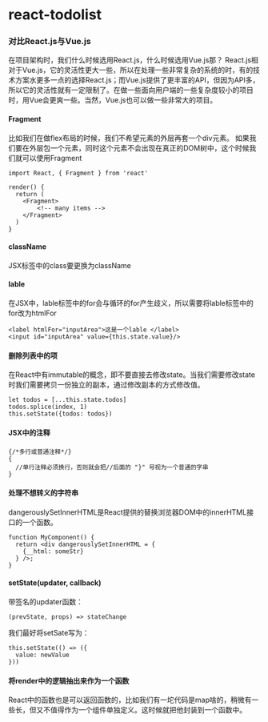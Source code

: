 # react-todolist

### 对比React.js与Vue.js
在项目架构时，我们什么时候选用React.js，什么时候选用Vue.js那？
React.js相对于Vue.js，它的灵活性更大一些，所以在处理一些非常复杂的系统的时，有的技术方案水更多一点的选择React.js；而Vue.js提供了更丰富的API，但因为API多，所以它的灵活性就有一定限制了。在做一些面向用户端的一些复杂度较小的项目时，用Vue会更爽一些。当然，Vue.js也可以做一些非常大的项目。

#### Fragment
比如我们在做flex布局的时候，我们不希望元素的外层再套一个div元素。
如果我们要在外层包一个元素，同时这个元素不会出现在真正的DOM树中，这个时候我们就可以使用Fragment
```
import React, { Fragment } from 'react'
```
```
render() {
  return (
    <Fragment>
        <!-- many items -->
    </Fragment>
  )
}
```

#### className
JSX标签中的class要更换为className

#### lable
在JSX中，lable标签中的for会与循环的for产生歧义，所以需要将lable标签中的for改为htmlFor
```
<label htmlFor="inputArea">这是一个lable </label>
<input id="inputArea" value={this.state.value}/>
```

#### 删除列表中的项
在React中有immutable的概念，即不要直接去修改state。当我们需要修改state时我们需要拷贝一份独立的副本，通过修改副本的方式修改值。
```
let todos = [...this.state.todos]
todos.splice(index, 1)
this.setState({todos: todos})
```

#### JSX中的注释
```
{/*多行或普通注释*/}
{
  //单行注释必须换行，否则就会把//后面的 "}" 号视为一个普通的字串
}
```

#### 处理不想转义的字符串
dangerouslySetInnerHTML是React提供的替换浏览器DOM中的innerHTML接口的一个函数。
```
function MyComponent() {
  return <div dangerouslySetInnerHTML = {
    {__html: someStr}
  } />;
}
```

#### setState(updater, callback)
带签名的updater函数：
```
(prevState, props) => stateChange
```
我们最好将setSate写为：
```
this.setState(() => ({
  value: newValue
}))
```
#### 将render中的逻辑抽出来作为一个函数
React中的函数也是可以返回函数的，比如我们有一坨代码是map啥的，稍微有一些长，但又不值得作为一个组件单独定义。这时候就把他封装到一个函数中。